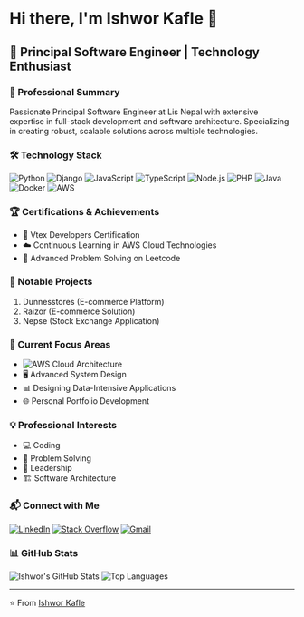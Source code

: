 # Hi there, I'm Ishwor Kafle 👋

## 🚀 Principal Software Engineer | Technology Enthusiast

### 💼 Professional Summary
Passionate Principal Software Engineer at Lis Nepal with extensive expertise in full-stack development and software architecture. Specializing in creating robust, scalable solutions across multiple technologies.

### 🛠️ Technology Stack
![Python](https://img.shields.io/badge/Python-3776AB?style=for-the-badge&logo=python&logoColor=white)
![Django](https://img.shields.io/badge/Django-092E20?style=for-the-badge&logo=django&logoColor=white)
![JavaScript](https://img.shields.io/badge/JavaScript-F7DF1E?style=for-the-badge&logo=javascript&logoColor=black)
![TypeScript](https://img.shields.io/badge/TypeScript-007ACC?style=for-the-badge&logo=typescript&logoColor=white)
![Node.js](https://img.shields.io/badge/Node.js-43853D?style=for-the-badge&logo=node.js&logoColor=white)
![PHP](https://img.shields.io/badge/PHP-777BB4?style=for-the-badge&logo=php&logoColor=white)
![Java](https://img.shields.io/badge/Java-ED8B00?style=for-the-badge&logo=java&logoColor=white)
![Docker](https://img.shields.io/badge/Docker-2CA5E0?style=for-the-badge&logo=docker&logoColor=white)
![AWS](https://img.shields.io/badge/Amazon_AWS-232F3E?style=for-the-badge&logo=amazon-aws&logoColor=white)

### 🏆 Certifications & Achievements
- 🏅 Vtex Developers Certification
- ☁️ Continuous Learning in AWS Cloud Technologies
- 🧩 Advanced Problem Solving on Leetcode

### 🚧 Notable Projects
1. Dunnesstores (E-commerce Platform)
2. Raizor (E-commerce Solution)
3. Nepse (Stock Exchange Application)

### 🌱 Current Focus Areas
- ![AWS](https://img.shields.io/badge/Amazon_AWS-232F3E?style=for-the-badge&logo=amazon-aws&logoColor=white) Cloud Architecture
- 🖥️ Advanced System Design
- 📊 Designing Data-Intensive Applications
- 🌐 Personal Portfolio Development

### 💡 Professional Interests
- 💻 Coding
- 🧠 Problem Solving
- 👥 Leadership
- 🏗️ Software Architecture

### 📬 Connect with Me
[![LinkedIn](https://img.shields.io/badge/LinkedIn-0077B5?style=for-the-badge&logo=linkedin&logoColor=white)](https://www.linkedin.com/in/ishwor-kafle-7b66b710b/)
[![Stack Overflow](https://img.shields.io/badge/Stack_Overflow-FE7A16?style=for-the-badge&logo=stack-overflow&logoColor=white)](https://stackoverflow.com/users/5735514/ishwor-kafley)
[![Gmail](https://img.shields.io/badge/Gmail-D14836?style=for-the-badge&logo=gmail&logoColor=white)](mailto:ishworkafs@gmail.com)

### 📊 GitHub Stats
![Ishwor's GitHub Stats](https://github-readme-stats.vercel.app/api?username=ncitIshwor&show_icons=true&theme=radical)
![Top Languages](https://github-readme-stats.vercel.app/api/top-langs/?username=ncitIshwor&layout=compact&theme=radical)

---

⭐ From [Ishwor Kafle](https://github.com/ncitIshwor)
